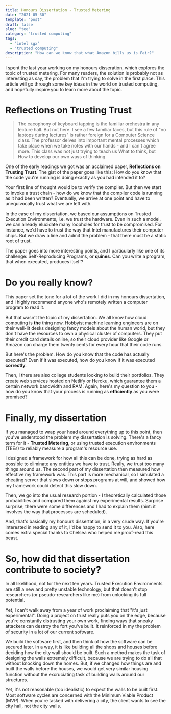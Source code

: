 ```yaml
---
title: Honours Dissertation - Trusted Metering
date: "2021-05-30"
template: "post"
draft: false
slug: "tee"
category: "trusted computing"
tags:
  - "intel sgx"
  - "trusted computing"
description: "How can we know that what Amazon bills us is Fair?"
---
```


I spent the last year working on my honours disseration, which explores the topic of trusted metering. For many readers, the solution is probably not as interesting as say, the problem that I'm trying to solve in the first place. This article will go through some key ideas in the world on trusted computing, and hopefully inspire you to learn more about the topic.

# Reflections on Trusting Trust 

> The cacophony of keyboard tapping is the familiar orchestra in any lecture hall. But not here. I see a few familiar faces, but this rule of "no laptops during lectures" is rather foreign for a Computer Science class. The professor delves into important mental processes which take place when we take notes with our hands - and I can't agree more. This class was not just trying to teach us What to think, but How to develop our own ways of thinking.

One of the early readings we got was an acclaimed paper, **Reflections on Trusting Trust**. The gist of the paper goes like this: How do you know that the code you're running is doing exactly as you had intended it to?

Your first line of thought would be to verify the compiler. But then we start to invoke a trust chain - how do we know that the compiler code is running as it had been written? Eventually, we arrive at one point and have to unequivocally trust what we are left with.

In the case of my dissertation, we based our assumptions on Trusted Execution Environments, i.e. we trust the hardware. Even in such a model, we can already elucidate many loopholes for trust to be compromised. For instance, we'd have to trust the way that Intel manufactures their computer chips. But we draw a line and admit the problem - that there must be a static root of trust.

The paper goes into more interesting points, and I particularly like one of its challenge: Self-Reproducing Programs, or **quines**. Can you write a program, that when executed, produces itself?

# Do you really know?

This paper set the tone for a lot of the work I did in my honours dissertation, and I highly recommend anyone who's remotely written a computer program to read it. 

But that wasn't the topic of my dissertation. We all know how cloud computing is **the** thing now. Hobbyist machine learning engineers are on their well-lit desks designing fancy models about the human world, but they don't have the resources to own a physical cluster of computers. They put their credit card details online, so their cloud provider like Google or Amazon can charge them twenty cents for every hour that their code runs.

But here's the problem. How do you know that the code has actually executed? Even if it was executed, how do you know if it was executed **correctly**. 

Then, I there are also college students looking to build their portfolios. They create web services hosted on Netlify or Heroku, which guarantee them a certain network bandwidth and RAM. Again, here's my question to you - how do you know that your process is running as **efficiently** as you were promised?

# Finally, my dissertation

If you managed to wrap your head around everything up to this point, then you've understood the problem my dissertation is solving. There's a fancy term for it - **Trusted Metering**, or using trusted execution environments (TEEs) to reliably measure a program's resource use.

I designed a framework for how all this can be done, trying as hard as possible to eliminate any entities we have to trust. Really, we trust too many things around us. The second part of my dissertation then measured how effective my framework was. This part is more mechanical, so I simulated a cheating server that slows down or stops programs at will, and showed how my framework could detect this slow down. 

Then, we go into the usual research portion - I theoretically calculated those probabilities and compared them against my experimental results. Surprise surprise, there were some differences and I had to explain them (hint: it involves the way that processes are scheduled).

And, that's basically my honours dissertation, in a very crude way. If you're interested in reading any of it, I'd be happy to send it to you. Also, here comes extra special thanks to Chelsea who helped me proof-read this beast.

# So, how did that dissertation contribute to society?

In all likelihood, not for the next ten years. Trusted Execution Environments are still a new and pretty unstable technology, but that doesn't stop researchers (or pseudo-researchers like me) from unlocking its full potential.

Yet, I can't walk away from a year of work proclaiming that "it's just experimental". Doing a project on trust really puts you on the edge, because you're constantly distrusting your own work, finding ways that sneaky attackers can destroy the fort you've built. It reinforced in my the problem of security in a lot of our current software.

We build the software first, and then think of how the software can be secured later. In a way, it is like building all the shops and houses before deciding how the city wall should be built. Such a method makes the task of designing the walls extremely difficult, because we are trying to do all that without knocking down the homes. But, if we changed how things are and built the walls before the houses, we would get very similar housing function without the excruciating task of building walls around our structures.

Yet, it's not reasonable (too idealistic) to expect the walls to be built first. Most software cycles are concerned with the Minimum Viable Product (MVP). When you're tasked with delivering a city, the client wants to see the city hall, not the city walls.

